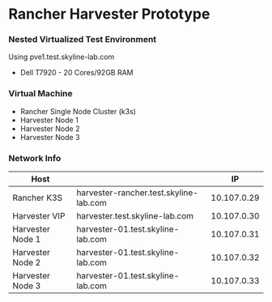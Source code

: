 # Rancher Harvester Prototype

### Nested Virtualized Test Environment 
Using pve1.test.skyline-lab.com
- Dell T7920 - 20 Cores/92GB RAM

### Virtual Machine
- Rancher Single Node Cluster (k3s)
- Harvester Node 1
- Harvester Node 2
- Harvester Node 3

### Network Info
|Host||IP|
|-------|------|-------|
|Rancher K3S|harvester-rancher.test.skyline-lab.com| 10.107.0.29|
|Harvester VIP|harvester.test.skyline-lab.com|10.107.0.30|
|Harvester Node 1|harvester-01.test.skyline-lab.com| 10.107.0.31|
|Harvester Node 2|harvester-01.test.skyline-lab.com| 10.107.0.32|
|Harvester Node 3|harvester-01.test.skyline-lab.com| 10.107.0.33|





